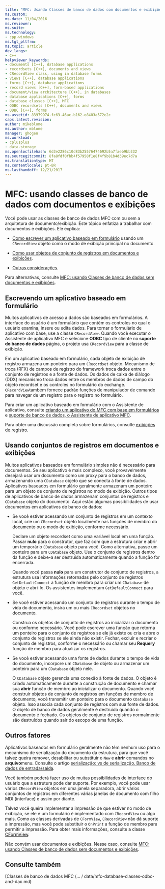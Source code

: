 ```yaml
---
title: "MFC: Usando Classes de banco de dados com documentos e exibições | Microsoft Docs"
ms.custom: 
ms.date: 11/04/2016
ms.reviewer: 
ms.suite: 
ms.technology:
- cpp-windows
ms.tgt_pltfrm: 
ms.topic: article
dev_langs:
- C++
helpviewer_keywords:
- documents [C++], database applications
- recordsets [C++], documents and views
- CRecordView class, using in database forms
- views [C++], database applications
- forms [C++], database applications
- record views [C++], form-based applications
- document/view architecture [C++], in databases
- database applications [C++], forms
- database classes [C++], MFC
- ODBC recordsets [C++], documents and views
- ODBC [C++], forms
ms.assetid: 83979974-fc63-46ac-b162-e8403a572e2c
caps.latest.revision: 
author: mikeblome
ms.author: mblome
manager: ghogen
ms.workload:
- cplusplus
- data-storage
ms.openlocfilehash: 6d3e2286c10d83b25576474692b5a7faeb9bb332
ms.sourcegitcommit: 8fa8fdf0fbb4f57950f1e8f4f9b81b4d39ec7d7a
ms.translationtype: MT
ms.contentlocale: pt-BR
ms.lasthandoff: 12/21/2017
---
```

# <a name="mfc-using-database-classes-with-documents-and-views"></a>MFC: usando classes de banco de dados com documentos e exibições
Você pode usar as classes de banco de dados MFC com ou sem a arquitetura de documento/exibição. Este tópico enfatiza a trabalhar com documentos e exibições. Ele explica:  
  
-   [Como escrever um aplicativo baseado em formulário](#_core_writing_a_form.2d.based_application) usando um `CRecordView` objeto como o modo de exibição principal no documento.  
  
-   [Como usar objetos de conjunto de registros em documentos e exibições](#_core_using_recordsets_in_documents_and_views).  
  
-   [Outras considerações](#_core_other_factors).  
  
 Para alternativas, consulte [MFC: usando Classes de banco de dados sem documentos e exibições](../data/mfc-using-database-classes-without-documents-and-views.md).  
  
##  <a name="_core_writing_a_form.2d.based_application"></a>Escrevendo um aplicativo baseado em formulário  
 Muitos aplicativos de acesso a dados são baseados em formulários. A interface do usuário é um formulário que contém os controles no qual o usuário examina, insere ou edita dados. Para tornar o formulário de aplicativo com base, use a classe `CRecordView`. Quando você executar o Assistente de aplicativo MFC e selecione **ODBC** tipo de cliente no **suporte do banco de dados** página, o projeto usa `CRecordView` para a classe de exibição.
  
 Em um aplicativo baseado em formulário, cada objeto de exibição de registro armazena um ponteiro para um `CRecordset` objeto. Mecanismo de troca (RFX) de campos de registro do framework troca dados entre o conjunto de registros e a fonte de dados. Os dados de caixa de diálogo (DDX) mecanismo troca dados entre os membros de dados de campo do objeto recordset e os controles no formulário do exchange. `CRecordView`também fornece padrão funções de manipulador de comando para navegar de um registro para o registro no formulário.  
  
 Para criar um aplicativo baseado em formulário com o Assistente de aplicativo, consulte [criando um aplicativo do MFC com base em formulários](../mfc/reference/creating-a-forms-based-mfc-application.md) e [suporte de banco de dados, o Assistente de aplicativo MFC](../mfc/reference/database-support-mfc-application-wizard.md).  
  
 Para obter uma discussão completa sobre formulários, consulte [exibições de registro](../data/record-views-mfc-data-access.md).  
  
##  <a name="_core_using_recordsets_in_documents_and_views"></a>Usando conjuntos de registros em documentos e exibições  
 Muitos aplicativos baseados em formulário simples não é necessário para documentos. Se seu aplicativo é mais complexo, você provavelmente desejará usar um documento como um proxy para o banco de dados, armazenando uma `CDatabase` objeto que se conecta à fonte de dados. Aplicativos baseados em formulário geralmente armazenam um ponteiro para um objeto de conjunto de registros no modo de exibição. Outros tipos de aplicativos de banco de dados armazenam conjuntos de registros e `CDatabase` objeto do documento. Aqui estão algumas possibilidades de usar documentos em aplicativos de banco de dados:  
  
-   Se você estiver acessando um conjunto de registros em um contexto local, crie um `CRecordset` objeto localmente nas funções de membro do documento ou o modo de exibição, conforme necessário.  
  
     Declare um objeto recordset como uma variável local em uma função. Passar **nulo** para o construtor, que faz com que a estrutura criar e abrir um temporário `CDatabase` objeto para você. Como alternativa, passe um ponteiro para um `CDatabase` objeto. Use o conjunto de registros dentro da função e deixe-a ser destruída automaticamente quando a função for encerrada.  
  
     Quando você passa **nulo** para um construtor de conjunto de registros, a estrutura usa informações retornadas pelo conjunto de registros `GetDefaultConnect` a função de membro para criar um `CDatabase` de objeto e abri-lo. Os assistentes implementam `GetDefaultConnect` para você.  
  
-   Se você estiver acessando um conjunto de registros durante o tempo de vida do documento, insira um ou mais `CRecordset` objetos no documento.  
  
     Construa os objetos de conjunto de registros ao inicializar o documento ou conforme necessário. Você pode escrever uma função que retorna um ponteiro para o conjunto de registros se ele já existe ou cria e abre o conjunto de registros se ele ainda não existir. Fechar, excluir e recriar o conjunto de registros, conforme o necessário ou chamar seu **Requery** função de membro para atualizar os registros.  
  
-   Se você estiver acessando uma fonte de dados durante o tempo de vida do documento, incorpore um `CDatabase` de objeto ou armazenar um ponteiro para um `CDatabase` objeto nele.  
  
     O `CDatabase` objeto gerencia uma conexão à fonte de dados. O objeto é criado automaticamente durante a construção de documento e chamar sua **abrir** função de membro ao inicializar o documento. Quando você construir objetos de conjunto de registros em funções de membro de documento, você transmitir um ponteiro para o documento `CDatabase` objeto. Isso associa cada conjunto de registros com sua fonte de dados. O objeto de banco de dados geralmente é destruído quando o documento é fechado. Os objetos de conjunto de registros normalmente são destruídos quando sair do escopo de uma função.  
  
##  <a name="_core_other_factors"></a>Outros fatores  
 Aplicativos baseados em formulário geralmente não têm nenhum uso para o mecanismo de serialização do documento da estrutura, para que você talvez queira remover, desabilitar ou substituir o `New` e **abrir** comandos no **arquivo**menu. Consulte o artigo [serialização: vs de serialização. Banco de dados de entrada/saída](../mfc/serialization-serialization-vs-database-input-output.md).  
  
 Você também poderá fazer uso de muitas possibilidades de interface do usuário que a estrutura pode dar suporte. Por exemplo, você pode usar vários `CRecordView` objetos em uma janela separadora, abrir vários conjuntos de registros em diferentes várias janelas de documento com filho MDI (interface) e assim por diante.  
  
 Talvez você queira implementar a impressão de que estiver no modo de exibição, se ele é um formulário é implementado com `CRecordView` ou algo mais. Como as classes derivadas de `CFormView`, `CRecordView` não dá suporte a impressão, mas você pode substituir o `OnPrint` a função de membro para permitir a impressão. Para obter mais informações, consulte a classe [CFormView](../mfc/reference/cformview-class.md).  
  
 Não convém usar documentos e exibições. Nesse caso, consulte [MFC: usando Classes de banco de dados sem documentos e exibições](../data/mfc-using-database-classes-without-documents-and-views.md).  
  
## <a name="see-also"></a>Consulte também  
 [Classes de banco de dados MFC (... / data/mfc-database-classes-odbc-and-dao.md)